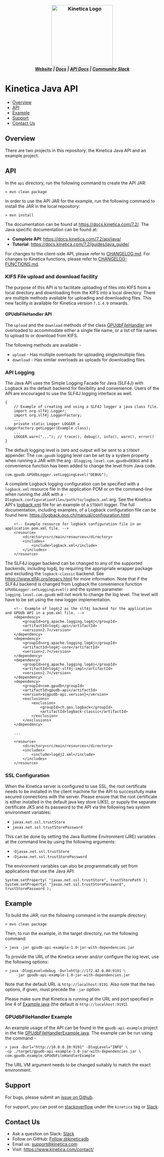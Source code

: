 <h3 align="center" style="margin:0px">
	<img width="200" src="https://www.kinetica.com/wp-content/uploads/2018/08/kinetica_logo.svg" alt="Kinetica Logo"/>
</h3>
<h5 align="center" style="margin:0px">
	<a href="https://www.kinetica.com/">Website</a>
	|
	<a href="https://docs.kinetica.com/7.2/">Docs</a>
	|
	<a href="https://docs.kinetica.com/7.2/api/java/">API Docs</a>
	|
	<a href="https://join.slack.com/t/kinetica-community/shared_invite/zt-1bt9x3mvr-uMKrXlSDXfy3oU~sKi84qg">Community Slack</a>   
</h5>


# Kinetica Java API

-  [Overview](#overview)
-  [API](#api)
-  [Example](#example)
-  [Support](#support)
-  [Contact Us](#contact-us)
 

## Overview

There are two projects in this repository: the Kinetica Java API and an example
project.


## API

In the `api` directory, run the following command to create the API JAR:

```
> mvn clean package
```


In order to use the API JAR for the example, run the following command to
install the JAR in the local repository:

```
> mvn install
```


The documentation can be found at https://docs.kinetica.com/7.2/.
The Java specific documentation can be found at:

* **Complete API**:  https://docs.kinetica.com/7.2/api/java/
* **Tutorial**:  https://docs.kinetica.com/7.2/guides/java_guide/


For changes to the client-side API, please refer to
[CHANGELOG.md](CHANGELOG.md).  For
changes to Kinetica functions, please refer to
[CHANGELOG-FUNCTIONS.md](CHANGELOG-FUNCTIONS.md).


### KIFS File upload and download facility

The purpose of this API is to facilitate uploading of files into KIFS from a
local directory and downloading from the KIFS into a local directory. There
are multiple methods available for uploading and downloading files. This new
facility is available for Kinetica version `7.1.4.0` onwards.

#### GPUdbFileHandler API

The `upload` and the `download` methods of the class
[GPUdbFileHandler](api/src/main/java/com/gpudb/filesystem/GPUdbFileHandler.java)
are overloaded to accommodate either a single file name, or a list of file names
to upload to or download from KIFS.

The following methods are available -
-    `upload` - Has multiple overloads for uploading single/multiple files.
-    `download` - Has similar overloads as uploads for downloading files.



### API Logging

The Java API uses the Simple Logging Facade for Java (SLF4J) with Logback as the
default backend for flexibility and convenience. Users of the API are encouraged
to use the SLF4J logging interface as well.

```
{
    // Example of creating and using a SLF4J logger a java class file.
    import org.slf4j.Logger;
    import org.slf4j.LoggerFactory;
    ...
    private static Logger LOGGER = LoggerFactory.getLogger(Example.class);
    ...
    LOGGER.warn("..."); // trace(), debug(), info(), warn(), error()
}
```

The default logging level is `INFO` and output will be sent to a `STDOUT`
 appender.  The `com.gpudb` logging level can be set by a system property when
running a JAR with the arg `-Dlogging.level.com.gpudb=DEBUG` and a convenience
function has been added to change the level from Java code.

```
com.gpudb.GPUdbLogger.setLoggingLevel("DEBUG");
```

A complete Logback logging configuration can be specified with a
`logback.xml` resource file in the application POM or on the
command-line when running the JAR with a
`-Dlogback.configurationFile=/path/to/logback.xml` arg.  See the Kinetica API's
[logback.xml](api/src/main/resources/logback.xml) file for an example of a
`STDOUT` logger.  The full documentation, including examples, of a Logback
configuration file can be found here:
https://logback.qos.ch/manual/configuration.html

```
    <!-- Example resource for logback configuration file in an application pom.xml file. -->
    <resource>
        <directory>src/main/resources</directory>
        <includes>
            <include>logback.xml</include>
        </includes>
    </resource>
```

The SLF4J logger backend can be changed to any of the supported backends,
including log4j, by requiring the appropriate wrapper package and excluding the
`logback-classic` backend. See https://www.slf4j.org/legacy.html for
more information. Note that if the SLF4J backend is changed from Logback the
convenience function `GPUdbLogger.setLoggingLevel()` and the system parameter
`logging.level.com.gpudb` will not work to change the log level. The level
will have to be set using the new logger implementation.

```
    <!-- Example of log4j2 as the slf4j backend for the application and GPUdb API in a pom.xml file. -->
    <dependency>
        <groupId>org.apache.logging.log4j</groupId>
        <artifactId>log4j-api</artifactId>
        <version>2.7</version>
    </dependency>
    <dependency>
        <groupId>org.apache.logging.log4j</groupId>
        <artifactId>log4j-core</artifactId>
        <version>2.7</version>
    </dependency>
    <dependency>
        <groupId>org.apache.logging.log4j</groupId>
        <artifactId>log4j-slf4j-impl</artifactId>
        <version>2.7</version>
    </dependency>
    <dependency>
        <groupId>com.gpudb</groupId>
        <artifactId>gpudb-api</artifactId>
        <version>${gpudb-api.version}</version>
        <exclusions>
            <exclusion>
                <groupId>ch.qos.logback</groupId>
                <artifactId>logback-classic</artifactId>
            </exclusion>
        </exclusions>
    </dependency>

    ...

    <resource>
        <directory>src/main/resources</directory>
        <includes>
            <include>log4j2.xml</include>
        </includes>
    </resource>
```



### SSL Configuration

When the Kinetica server is configured to use SSL, the root certificate needs
to be installed in the client machine for the API to successfully make secured
connections with the server.  Please ensure that the root certificate is either
installed in the default java key store (JKS), or supply the separate certificate
JKS and its password to the API via the following two system environment
variables:

* `javax.net.ssl.trustStore`
* `javax.net.ssl.trustStorePassword`

This can be done by setting the Java Runtime Environment (JRE) variables at the
command line by using the following arguments:

* `-Djavax.net.ssl.trustStore`
* `-Djavax.net.ssl.trustStorePassword`

The environment variables can also be programmatically set from applications
that use the Java API:

```
System.setProperty( "javax.net.ssl.trustStore", trustStorePath );
System.setProperty( "javax.net.ssl.trustStorePassword", trustStorePassword );
```



## Example

To build the JAR, run the following command in the example directory:

```
> mvn clean package
```

Then, to run the example, in the target directory, run the following command:

```
> java -jar gpudb-api-example-1.0-jar-with-dependencies.jar
```

To provide the URL of the Kinetica server and/or configure the log level,
use the following options:

```
> java -DlogLevel=debug -Durl=http://172.42.0.80:9191 \
     -jar gpudb-api-example-1.0-jar-with-dependencies.jar
```

Note that the default URL is `http://localhost:9191`.
Also note that the two options, if given, must precede the `-jar` option.

Please make sure that Kinetica is running at the URL and port specified in
line 4 of [Example.java](example/src/main/java/com/gpudb/example/Example.java)
(the default is `http://localhost:9191`).

### GPUdbFileHandler Example
An example usage of the API can be found in the `gpudb-api-example` project
in the file
[GPUdbFileHandlerExample.java](example/src/main/java/com/gpudb/example/GPUdbFileHandlerExample.java).
The example can be run using the command -

```
> java -Durl="http://10.0.0.10:9191" -DlogLevel="INFO" \
-cp ./target/gpudb-api-example-1.0-jar-with-dependencies.jar \
com.gpudb.example.GPUdbFileHandlerExample
```

The URL VM argument needs to be changed suitably to match the exact environment.


## Support

For bugs, please submit an
[issue on Github](https://github.com/kineticadb/kinetica-api-java/issues).

For support, you can post on
[stackoverflow](https://stackoverflow.com/questions/tagged/kinetica) under the
``kinetica`` tag or
[Slack](https://join.slack.com/t/kinetica-community/shared_invite/zt-1bt9x3mvr-uMKrXlSDXfy3oU~sKi84qg).


## Contact Us

* Ask a question on Slack:
  [Slack](https://join.slack.com/t/kinetica-community/shared_invite/zt-1bt9x3mvr-uMKrXlSDXfy3oU~sKi84qg)
* Follow on GitHub:
  [Follow @kineticadb](https://github.com/kineticadb) 
* Email us:  <support@kinetica.com>
* Visit:  <https://www.kinetica.com/contact/>
